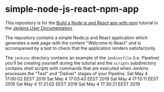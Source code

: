 # simple-node-js-react-npm-app

This repository is for the
[Build a Node.js and React app with npm](https://jenkins.io/doc/tutorials/build-a-node-js-and-react-app-with-npm/)
tutorial in the [Jenkins User Documentation](https://jenkins.io/doc/).

The repository contains a simple Node.js and React application which generates
a web page with the content "Welcome to React" and is accompanied by a test to
check that the application renders satisfactorily.

The `jenkins` directory contains an example of the `Jenkinsfile` (i.e. Pipeline)
you'll be creating yourself during the tutorial and the `scripts` subdirectory
contains shell scripts with commands that are executed when Jenkins processes
the "Test" and "Deliver" stages of your Pipeline.
Sat May  4 17:00:02 EEST 2019
Sat May  4 17:03:43 EEST 2019
Sat May  4 17:13:11 EEST 2019
Sat May  4 17:21:02 EEST 2019
Sat May  4 17:30:21 EEST 2019
